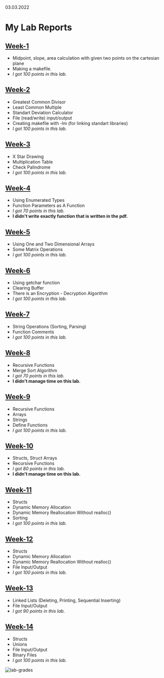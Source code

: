 03.03.2022

# My Lab Reports


## [Week-1](https://github.com/bashtag/Computer-Programming-with-C/tree/main/Lab_Projects/lab1)

* Midpoint, slope, area calculation with given two points on the cartesian plane
* Making a makefile.
* _I got 100 points in this lab._


## [Week-2](https://github.com/bashtag/Computer-Programming-with-C/tree/main/Lab_Projects/lab2)

* Greatest Common Divisor
* Least Common Multiple
* Standart Deviation Calculator
* File (read/write) input/output
* Creating makefile with -lm (for linking standart libraries)
* _I got 100 points in this lab._

## [Week-3](https://github.com/bashtag/Computer-Programming-with-C/tree/main/Lab_Projects/lab3)

* X Star Drawing
* Multiplication Table
* Check Palindrome
* _I got 100 points in this lab._

## [Week-4](https://github.com/bashtag/Computer-Programming-with-C/tree/main/Lab_Projects/lab4)

* Using Enumerated Types
* Function Parameters as A Function
* _I got 70 points in this lab._
* **I didn't write exactly function that is written in the pdf.**

## [Week-5](https://github.com/bashtag/Computer-Programming-with-C/tree/main/Lab_Projects/lab5)

* Using One and Two Dimensional Arrays
* Some Matrix Operations
* _I got 100 points in this lab._

## [Week-6](https://github.com/bashtag/Computer-Programming-with-C/tree/main/Lab_Projects/lab6)

* Using getchar function
* Clearing Buffer
* There is an Encryption - Decryption Algorithm
* _I got 100 points in this lab._

## [Week-7](https://github.com/bashtag/Computer-Programming-with-C/tree/main/Lab_Projects/lab7)

* String Operations (Sorting, Parsing)
* Function Comments
* _I got 100 points in this lab._

## [Week-8](https://github.com/bashtag/Computer-Programming-with-C/tree/main/Lab_Projects/lab8)

* Recursive Functions
* Merge Sort Algorithm
* _I got 70 points in this lab._
* **I didn't manage time on this lab.**

## [Week-9](https://github.com/bashtag/Computer-Programming-with-C/tree/main/Lab_Projects/lab9)

* Recursive Functions
* Arrays
* Strings
* Define Functions
* _I got 100 points in this lab._

## [Week-10](https://github.com/bashtag/Computer-Programming-with-C/tree/main/Lab_Projects/lab10)

* Structs, Struct Arrays
* Recursive Functions
* _I got 80 points in this lab._
* **I didn't manage time on this lab.**

## [Week-11](https://github.com/bashtag/Computer-Programming-with-C/tree/main/Lab_Projects/lab11)

* Structs
* Dynamic Memory Allocation
* Dynamic Memory Reallocation Without realloc()
* Sorting
* _I got 100 points in this lab._

## [Week-12](https://github.com/bashtag/Computer-Programming-with-C/tree/main/Lab_Projects/lab12)

* Structs
* Dynamic Memory Allocation
* Dynamic Memory Reallocation Without realloc()
* File Input/Output
* _I got 100 points in this lab._

## [Week-13](https://github.com/bashtag/Computer-Programming-with-C/tree/main/Lab_Projects/lab13)

* Linked Lists (Deleting, Printing, Sequential Inserting)
* File Input/Output
* _I got 90 points in this lab._

## [Week-14](https://github.com/bashtag/Computer-Programming-with-C/tree/main/Lab_Projects/lab14)

* Structs
* Unions
* File Input/Output
* Binary Files
* _I got 100 points in this lab._

![lab-grades](https://user-images.githubusercontent.com/63308169/174439596-32f75080-8bf6-4a8c-847a-b7c888ac1b82.png)
